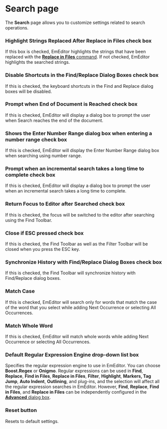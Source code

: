 # Search page

The **Search** page allows you to customize settings related to search
operations.

### Highlight Strings Replaced After Replace in Files check box

If this box is checked, EmEditor highlights the strings that have been
replaced with
the [**Replace in Files** command](../../../cmd/search/replace_in_files).
If not checked, EmEditor highlights the searched strings.

### Disable Shortcuts in the Find/Replace Dialog Boxes check box

If this is checked, the keyboard shortcuts in the Find and Replace dialog boxes will be disabled.

### Prompt when End of Document is Reached check box

If this is checked, EmEditor will display a dialog box to prompt the user when Search reaches the end of the document.

### Shows the Enter Number Range dialog box when entering a number range check box

If this is checked, EmEditor will display the Enter Number Range dialog box when searching using number range.

### Prompt when an incremental search takes a long time to complete check box

If this is checked, EmEditor will display a dialog box to prompt the user when an incremental search takes a long time to complete.

### Return Focus to Editor after Searched check box

If this is checked, the focus will be switched to the editor after searching using the Find Toolbar.

### Close if ESC pressed check box

If this is checked, the Find Toolbar as well as the Filter Toolbar will be closed when you press the ESC key.

### Synchronize History with Find/Replace Dialog Boxes check box

If this is checked, the Find Toolbar will synchronize history with Find/Replace dialog boxes.

### Match Case

If this is checked, EmEditor will search only for words that
match the case of the word that you select while
adding Next Occurrence or selecting All Occurrences.

### Match Whole Word

If this is checked, EmEditor will match whole words while
adding Next Occurrence or selecting All Occurrences.

### Default Regular Expression Engine drop-down list box

Specifies the regular expression engine to use in EmEditor. You can choose **Boost.Regex** or **Onigmo**. Regular expressions can be used in **Find**, **Replace**, **Find in Files**, **Replace in Files**, **Filter**, **Highlight**, **Markers, Tag Jump**, **Auto Indent**, **Outlining**, and plug-ins, and the selection will affect all the regular expression searches in EmEditor. However, **Find**, **Replace**, **Find in Files**, and **Replace in Files** can be independently configured in the [**Advanced** dialog box](../../advanced/index).

### Reset button

Resets to default settings.

